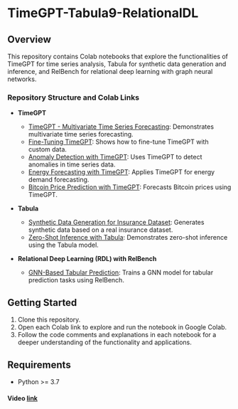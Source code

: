 # TimeGPT-Tabula9-RelationalDL

## Overview

This repository contains Colab notebooks that explore the functionalities of TimeGPT for time series analysis, Tabula for synthetic data generation and inference, and RelBench for relational deep learning with graph neural networks.

### Repository Structure and Colab Links

- **TimeGPT**
  - [TimeGPT - Multivariate Time Series Forecasting](https://colab.research.google.com/drive/1v-ZwYZ805oBlgk42elJD0OQFW3vf72Ft?usp=sharing): Demonstrates multivariate time series forecasting.
  - [Fine-Tuning TimeGPT](https://colab.research.google.com/drive/1mr-KWOWdMijO-zAZ2vnm_86lo9ZTzuuf?usp=sharing): Shows how to fine-tune TimeGPT with custom data.
  - [Anomaly Detection with TimeGPT](https://colab.research.google.com/drive/1qw7yfnkHlGICHiLw45Dx35E_S3Hyo0Ha?usp=sharing): Uses TimeGPT to detect anomalies in time series data.
  - [Energy Forecasting with TimeGPT](https://colab.research.google.com/drive/1CfujU5fqfLk7jt26MZJjnr4AyaNAsmxz?usp=sharing): Applies TimeGPT for energy demand forecasting.
  - [Bitcoin Price Prediction with TimeGPT](https://colab.research.google.com/drive/1ewyNTEkhHoSavchANvI7bpT3rYnoFXtW?usp=sharing): Forecasts Bitcoin prices using TimeGPT.

- **Tabula**
  - [Synthetic Data Generation for Insurance Dataset](https://colab.research.google.com/drive/1WEZrQAznRR1O1jvL_EMqpnp5H8S3agEj?usp=sharing): Generates synthetic data based on a real insurance dataset.
  - [Zero-Shot Inference with Tabula](https://colab.research.google.com/drive/1kFr4oaTTfoMxdiwCT6PSjOyZMymKrIvA?usp=sharing): Demonstrates zero-shot inference using the Tabula model.

- **Relational Deep Learning (RDL) with RelBench**
  - [GNN-Based Tabular Prediction](https://colab.research.google.com/drive/1NDPAfQq-ODocwHAiQ7m8hKu7Rd_id6J5?usp=sharing): Trains a GNN model for tabular prediction tasks using RelBench.

## Getting Started

1. Clone this repository.
2. Open each Colab link to explore and run the notebook in Google Colab.
3. Follow the code comments and explanations in each notebook for a deeper understanding of the functionality and applications.

## Requirements
- Python >= 3.7


#### Video [link](https://www.youtube.com/playlist?list=PLGHkLcp2I_S9nCbcR-dkQGhFQ0K1j8ETV)

